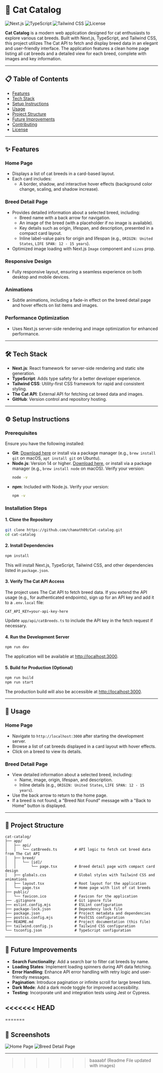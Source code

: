 # 🐾 Cat Catalog

![Next.js](https://img.shields.io/badge/Next.js-13+-black?style=flat-square)
![TypeScript](https://img.shields.io/badge/TypeScript-5+-blue?style=flat-square)
![Tailwind CSS](https://img.shields.io/badge/Tailwind_CSS-3+-38B2AC?style=flat-square)
![License](https://img.shields.io/badge/License-MIT-green?style=flat-square)

**Cat Catalog** is a modern web application designed for cat enthusiasts to explore various cat breeds. Built with Next.js, TypeScript, and Tailwind CSS, this project utilizes The Cat API to fetch and display breed data in an elegant and user-friendly interface. The application features a clean home page listing all cat breeds and a detailed view for each breed, complete with images and key information.

---

## 📋 Table of Contents
- [Features](#-features)
- [Tech Stack](#-tech-stack)
- [Setup Instructions](#-setup-instructions)
- [Usage](#-usage)
- [Project Structure](#-project-structure)
- [Future Improvements](#-future-improvements)
- [Contributing](#-contributing)
- [License](#-license)

---

## ✨ Features

### **Home Page**
- Displays a list of cat breeds in a card-based layout.
- Each card includes:
  - A border, shadow, and interactive hover effects (background color change, scaling, and shadow increase).

### **Breed Detail Page**
- Provides detailed information about a selected breed, including:
  - Breed name with a back arrow for navigation.
  - An image of the breed (with a placeholder if no image is available).
  - Key details such as origin, lifespan, and description, presented in a compact card layout.
  - Inline label-value pairs for origin and lifespan (e.g., `ORIGIN: United States`, `LIFE SPAN: 12 - 15 years`).
- Optimized image loading with Next.js `Image` component and `sizes` prop.

### **Responsive Design**
- Fully responsive layout, ensuring a seamless experience on both desktop and mobile devices.

### **Animations**
- Subtle animations, including a fade-in effect on the breed detail page and hover effects on list items and images.

### **Performance Optimization**
- Uses Next.js server-side rendering and image optimization for enhanced performance.

---

## 🛠️ Tech Stack

- **Next.js**: React framework for server-side rendering and static site generation.
- **TypeScript**: Adds type safety for a better developer experience.
- **Tailwind CSS**: Utility-first CSS framework for rapid and consistent styling.
- **The Cat API**: External API for fetching cat breed data and images.
- **GitHub**: Version control and repository hosting.

---

## ⚙️ Setup Instructions

### **Prerequisites**
Ensure you have the following installed:

- **Git**: [Download here](https://git-scm.com/) or install via a package manager (e.g., `brew install git` on macOS, `apt install git` on Ubuntu).
- **Node.js**: Version 14 or higher. [Download here](https://nodejs.org/), or install via a package manager (e.g., `brew install node` on macOS). Verify your version:
  ```bash
  node -v
  ```
- **npm**: Included with Node.js. Verify your version:
  ```bash
  npm -v
  ```

### **Installation Steps**

#### **1. Clone the Repository**
```bash
git clone https://github.com/chamath09/Cat-catalog.git
cd cat-catalog
```

#### **2. Install Dependencies**
```bash
npm install
```
This will install Next.js, TypeScript, Tailwind CSS, and other dependencies listed in `package.json`.

#### **3. Verify The Cat API Access**
The project uses The Cat API to fetch breed data. If you extend the API usage (e.g., for authenticated endpoints), sign up for an API key and add it to a `.env.local` file:
```env
CAT_API_KEY=your-api-key-here
```
Update `app/api/catBreeds.ts` to include the API key in the fetch request if necessary.

#### **4. Run the Development Server**
```bash
npm run dev
```
The application will be available at [http://localhost:3000](http://localhost:3000).

#### **5. Build for Production (Optional)**
```bash
npm run build
npm run start
```
The production build will also be accessible at [http://localhost:3000](http://localhost:3000).

---

## 🚀 Usage

### **Home Page**
- Navigate to `http://localhost:3000` after starting the development server.
- Browse a list of cat breeds displayed in a card layout with hover effects.
- Click on a breed to view its details.

### **Breed Detail Page**
- View detailed information about a selected breed, including:
  - Name, image, origin, lifespan, and description.
  - Inline details (e.g., `ORIGIN: United States`, `LIFE SPAN: 12 - 15 years`).
- Use the back arrow to return to the home page.
- If a breed is not found, a "Breed Not Found" message with a "Back to Home" button is displayed.

---

## 📂 Project Structure

```plaintext
cat-catalog/
├── app/
│   ├── api/
│   │   └── catBreeds.ts        # API logic to fetch cat breed data from The Cat API
│   ├── breed/
│   │   └── [id]/
│   │       └── page.tsx        # Breed detail page with compact card design
│   ├── globals.css             # Global styles with Tailwind CSS and animations
│   ├── layout.tsx              # Root layout for the application
│   └── page.tsx                # Home page with list of cat breeds
├── public/
│   └── favicon.ico             # Favicon for the application
├── .gitignore                  # Git ignore file
├── eslint.config.mjs           # ESLint configuration
├── package-lock.json           # Dependency lock file
├── package.json                # Project metadata and dependencies
├── postcss.config.mjs          # PostCSS configuration
├── README.md                   # Project documentation (this file)
├── tailwind.config.js          # Tailwind CSS configuration
└── tsconfig.json               # TypeScript configuration
```

---

## 🔮 Future Improvements
- **Search Functionality**: Add a search bar to filter cat breeds by name.
- **Loading States**: Implement loading spinners during API data fetching.
- **Error Handling**: Enhance API error handling with retry logic and user-friendly messages.
- **Pagination**: Introduce pagination or infinite scroll for large breed lists.
- **Dark Mode**: Add a dark mode toggle for improved accessibility.
- **Testing**: Incorporate unit and integration tests using Jest or Cypress.

<<<<<<< HEAD
---


=======
## 📸 Screenshots

![Home Page](public/homepage.png)
![Breed Detail Page](public/breed-detail.png)


---



>>>>>>> baaaabf (Readme File updated with images)
